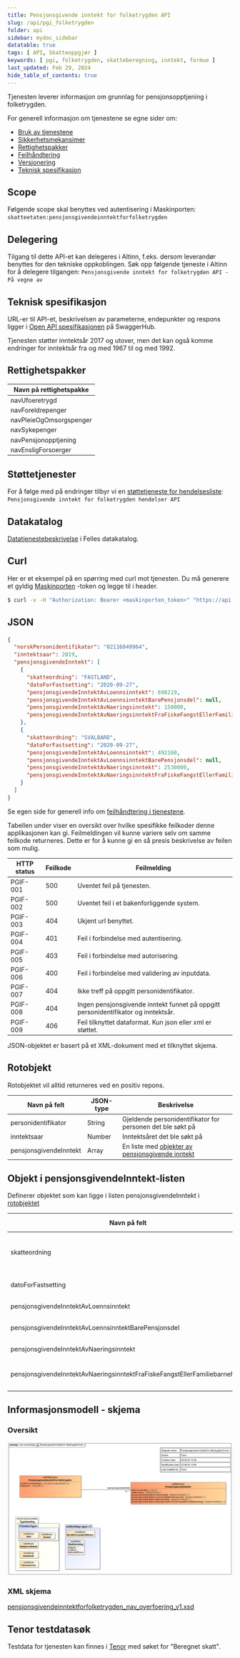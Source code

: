 ```yaml
---
title: Pensjonsgivende inntekt for folketrygden API
slug: /api/pgi_folketrygden
folder: api
sidebar: mydoc_sidebar
datatable: true
tags: [ API, Skatteoppgjør ]
keywords: [ pgi, folketrygden, skatteberegning, inntekt, formue ]
last_updated: Feb 29, 2024
hide_table_of_contents: true
---
```


<summary>Tjenesten leverer informasjon om grunnlag for pensjonsopptjening i folketrygden.</summary>

<Tabs underline={true}>
<TabItem headerText="Om tjenesten" itemKey="itemKey-1" default>

For generell informasjon om tjenestene se egne sider om:

* [Bruk av tjenestene](../om/bruk.md)
* [Sikkerhetsmekansimer](../om/sikkerhet.md)
* [Rettighetspakker](../om/rettighetspakker.md)
* [Feilhåndtering](../om/feil.md)
* [Versjonering](../om/versjoner.md)
* [Teknisk spesifikasjon](../om/tekniskspesifikasjon.md)

## Scope

Følgende scope skal benyttes ved autentisering i Maskinporten: `skatteetaten:pensjonsgivendeinntektforfolketrygden`

## Delegering

Tilgang til dette API-et kan delegeres i Altinn, f.eks. dersom leverandør benyttes for den tekniske oppkoblingen. Søk
opp følgende tjeneste i Altinn for å delegere tilgangen: `Pensjonsgivende inntekt for folketrygden API - På vegne av`

## Teknisk spesifikasjon

URL-er til API-et, beskrivelsen av parameterne, endepunkter og respons ligger
i [Open API spesifikasjonen](https://app.swaggerhub.com/apis/skatteetaten/pensjonsgivendeinntekt-for-folketrygden-api)
på SwaggerHub. 

Tjenesten støtter inntektsår 2017 og utover, men det kan også komme endringer for inntektsår fra og med 1967 til og med 1992.

## Rettighetspakker

| Navn på rettighetspakke |	
|-------------------------|
| navUfoeretrygd          |
| navForeldrepenger       |
| navPleieOgOmsorgspenger |
| navSykepenger           |
| navPensjonopptjening    |
| navEnsligForsoerger     |

## Støttetjenester

For å følge med på endringer tilbyr vi
en [støttetjeneste for hendelsesliste](./hendelser.md): `Pensjonsgivende inntekt for folketrygden hendelser API`

## Datakatalog

[Datatjenestebeskrivelse](https://data.norge.no/dataservices/70d7fb70-20e0-3c8e-a05c-0432b182ef3f) i Felles datakatalog.

</TabItem>
<TabItem headerText="Eksempler" itemKey="itemKey-2">

## Curl

Her er et eksempel på en spørring med curl mot tjenesten. Du må generere et gyldig [Maskinporten](../om/sikkerhet.md)
-token og legge til i header.

```bash
$ curl -v -H "Authorization: Bearer <maskinporten_token>" "https://api-test.sits.no/api/formueinntekt/pensjonsgivendeinntektforfolketrygden/2022/08819797596"
```

## JSON

```json
{
  "norskPersonidentifikator": "02116049964",
  "inntektsaar": 2019,
  "pensjonsgivendeInntekt": [
    {
      "skatteordning": "FASTLAND",
      "datoForFastsetting": "2020-09-27",
      "pensjonsgivendeInntektAvLoennsinntekt": 698219,
      "pensjonsgivendeInntektAvLoennsinntektBarePensjonsdel": null,
      "pensjonsgivendeInntektAvNaeringsinntekt": 150000,
      "pensjonsgivendeInntektAvNaeringsinntektFraFiskeFangstEllerFamiliebarnehage": 85000
    },
    {
      "skatteordning": "SVALBARD",
      "datoForFastsetting": "2020-09-27",
      "pensjonsgivendeInntektAvLoennsinntekt": 492160,
      "pensjonsgivendeInntektAvLoennsinntektBarePensjonsdel": null,
      "pensjonsgivendeInntektAvNaeringsinntekt": 2530000,
      "pensjonsgivendeInntektAvNaeringsinntektFraFiskeFangstEllerFamiliebarnehage": null
    }
  ]
}
```

</TabItem>
<TabItem headerText="Feilkoder" itemKey="itemKey-3">

Se egen side for generell info om [feilhåndtering i tjenestene](../om/feil.md).

Tabellen under viser en oversikt over hvilke spesifikke feilkoder denne applikasjonen kan gi. Feilmeldingen vil kunne
variere selv om samme feilkode returneres. Dette er for å kunne gi en så presis beskrivelse av feilen som mulig.

| HTTP status | Feilkode | Feilmelding                                                                        |
|-------------|----------|------------------------------------------------------------------------------------|
| PGIF-001    | 500      | Uventet feil på tjenesten.                                                         |
| PGIF-002    | 500      | Uventet feil i et bakenforliggende system.                                         |
| PGIF-003    | 404      | Ukjent url benyttet.                                                               |
| PGIF-004    | 401      | Feil i forbindelse med autentisering.                                              |
| PGIF-005    | 403      | Feil i forbindelse med autorisering.                                               |
| PGIF-006    | 400      | Feil i forbindelse med validering av inputdata.                                    |
| PGIF-007    | 404      | Ikke treff på oppgitt personidentifikator.                                         |
| PGIF-008    | 404      | Ingen pensjonsgivende inntekt funnet på oppgitt personidentifikator og inntektsår. |
| PGIF-009    | 406      | Feil tilknyttet dataformat. Kun json eller xml er støttet.                         |

</TabItem>
<TabItem headerText="Informasjonsmodell" itemKey="itemKey-4">


JSON-objektet er basert på et XML-dokument med et tilknyttet skjema.

## Rotobjekt

Rotobjektet vil alltid returneres ved en positiv repons.

| Navn på felt           | JSON-type | Beskrivelse                                                                                 |
|------------------------|-----------|---------------------------------------------------------------------------------------------|
| personidentifikator    | String    | Gjeldende personidentifikator for personen det ble søkt på                                  |
| inntektsaar            | Number    | Inntektsåret det ble søkt på                                                                |
| pensjonsgivendeInntekt | Array     | En liste med [objekter av pensjonsgivende inntekt](#objekt-i-pensjonsgivendeinntekt-listen) |

## Objekt i pensjonsgivendeInntekt-listen

Definerer objektet som kan ligge i listen pensjonsgivendeInntekt i [rotobjektet](#rotobjekt)

| Navn på felt                                                               | JSON-type | Beskrivelse                                                                                          |
|----------------------------------------------------------------------------|-----------|------------------------------------------------------------------------------------------------------|
| skatteordning                                                              | String    | Skatteordningen det leveres data for. Gyldige verdier er: [FASTLAND, SVALBARD, KILDESKATT_PAA_LOENN] |
| datoForFastsetting                                                         | String    | Dato for fastsetting. Gyldig format [YYYY-MM-DD] (ISO 8601 datoformat)                               |
| pensjonsgivendeInntektAvLoennsinntekt                                      | Number    | Pensjonsgivende lønnsinntekt                                                                         |
| pensjonsgivendeInntektAvLoennsinntektBarePensjonsdel                       | Number    | Pensjonsgivende lønnsinntekt, bare pensjonsdel                                                       |
| pensjonsgivendeInntektAvNaeringsinntekt                                    | Number    | Pensjonsgivende inntekt av næringsinntekt                                                            |
| pensjonsgivendeInntektAvNaeringsinntektFraFiskeFangstEllerFamiliebarnehage | Number    | Pensjonsgivende inntekt av næringsinntekt fra fiske, fangst eller familiebarnehage                   |

## Informasjonsmodell - skjema

### Oversikt

[![Oversikt](../../static/download/pgi-folketrygden/pgi-folketrygden.png)](../../static/download/pgi-folketrygden/pgi-folketrygden.png)

### XML skjema

[pensjonsgivendeinntektforfolketrygden_nav_overfoering_v1.xsd](../../static/download/pgi-folketrygden/pensjonsgivendeinntektforfolketrygden_nav_overfoering_v1.xsd)

</TabItem>
<TabItem headerText="Test" itemKey="itemKey-5">

## Tenor testdatasøk

Testdata for tjenesten kan finnes i [Tenor](../test/tenor.md) med søket for "Beregnet skatt".

</TabItem>
</Tabs>


